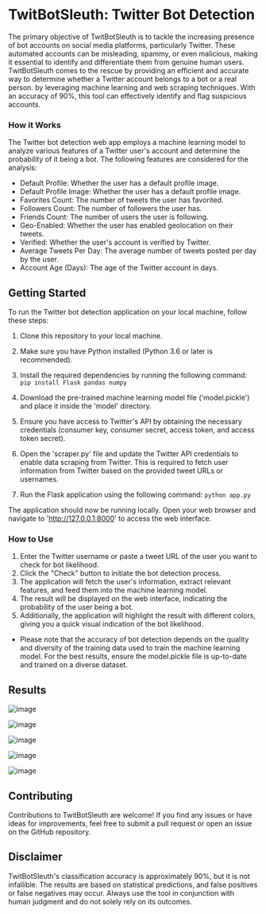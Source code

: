 # TwitBotSleuth: Twitter Bot Detection 

The primary objective of TwitBotSleuth is to tackle the increasing presence of bot accounts on social media platforms, particularly Twitter. These automated accounts can be misleading, spammy, or even malicious, making it essential to identify and differentiate them from genuine human users. TwitBotSleuth comes to the rescue by providing an efficient and accurate way to determine whether a Twitter account belongs to a bot or a real person. by leveraging machine learning and web scraping techniques. With an accuracy of 90%, this tool can effectively identify and flag suspicious accounts.

### How it Works

The Twitter bot detection web app employs a machine learning model to analyze various features of a Twitter user's account and determine the probability of it being a bot. The following features are considered for the analysis:

* Default Profile: Whether the user has a default profile image.
* Default Profile Image: Whether the user has a default profile image.
* Favorites Count: The number of tweets the user has favorited.
* Followers Count: The number of followers the user has.
* Friends Count: The number of users the user is following.
* Geo-Enabled: Whether the user has enabled geolocation on their tweets.
* Verified: Whether the user's account is verified by Twitter.
* Average Tweets Per Day: The average number of tweets posted per day by the user.
* Account Age (Days): The age of the Twitter account in days.

## Getting Started
To run the Twitter bot detection application on your local machine, follow these steps:

1. Clone this repository to your local machine.
2. Make sure you have Python installed (Python 3.6 or later is recommended).
3. Install the required dependencies by running the following command:
   ``` pip install Flask pandas numpy ```

1. Download the pre-trained machine learning model file ('model.pickle') and place it inside the 'model' directory.
2. Ensure you have access to Twitter's API by obtaining the necessary credentials (consumer key, consumer secret, access token, and access token secret).
3. Open the 'scraper.py' file and update the Twitter API credentials to enable data scraping from Twitter. This is required to fetch user information from Twitter based on the provided tweet URLs or usernames.
4. Run the Flask application using the following command:
 ``` python app.py ```

The application should now be running locally. Open your web browser and navigate to 'http://127.0.0.1:8000' to access the web interface.

### How to Use
1. Enter the Twitter username or paste a tweet URL of the user you want to check for bot likelihood.
2. Click the "Check" button to initiate the bot detection process.
3. The application will fetch the user's information, extract relevant features, and feed them into the machine learning model.
4. The result will be displayed on the web interface, indicating the probability of the user being a bot.
5. Additionally, the application will highlight the result with different colors, giving you a quick visual indication of the bot likelihood.


* Please note that the accuracy of bot detection depends on the quality and diversity of the training data used to train the machine learning model. For the best results, ensure the model.pickle file is up-to-date and trained on a diverse dataset.

## Results

![image](https://github.com/eshita-jain/TwitBotSleuth/assets/80577092/0ed05ab0-c980-4f43-8de5-8318267aeb08)

![image](https://github.com/eshita-jain/TwitBotSleuth/assets/80577092/3e8e5e21-589a-4694-b696-36bc9d54fdac)

![image](https://github.com/eshita-jain/TwitBotSleuth/assets/80577092/1eb1838e-faca-4eff-9909-fd92c9fb5b59)

![image](https://github.com/eshita-jain/TwitBotSleuth/assets/80577092/41ee0356-bc59-4935-bbff-07d8574fcc8b)

![image](https://github.com/eshita-jain/TwitBotSleuth/assets/80577092/85e01e0d-9219-4472-bfad-dc7e98cdfda8)

## Contributing
Contributions to TwitBotSleuth are welcome! If you find any issues or have ideas for improvements, feel free to submit a pull request or open an issue on the GitHub repository.

## Disclaimer
TwitBotSleuth's classification accuracy is approximately 90%, but it is not infallible. The results are based on statistical predictions, and false positives or false negatives may occur. Always use the tool in conjunction with human judgment and do not solely rely on its outcomes.

